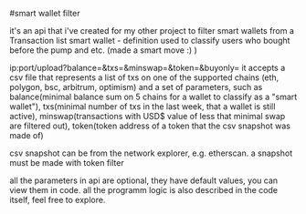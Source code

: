 #smart wallet filter

it's an api that i've created for my other project to filter smart wallets from a Transaction list
smart wallet - definition used to classify users who bought before the pump and etc. (made a smart move :) )

ip:port/upload?balance=<balance>&txs=<txs>&minswap=<minswap>&token=<token address>&buyonly=<bool>
it accepts a csv file that represents a list of txs on one of the supported chains (eth, polygon, bsc, arbitrum, optimism) and a set of parameters,
  such as balance(minimal balance sum on 5 chains for a wallet to classify as a "smart wallet"), txs(minimal number of txs in the last week, that a wallet is still active),
  minswap(transactions with USD$ value of less that minimal swap are filtered out), token(token address of a token that the csv snapshot was made of)
  
csv snapshot can be from the network explorer, e.g. etherscan. a snapshot must be made with token filter

all the parameters in api are optional, they have default values, you can view them in code.
all the programm logic is also described in the code itself, feel free to explore.
